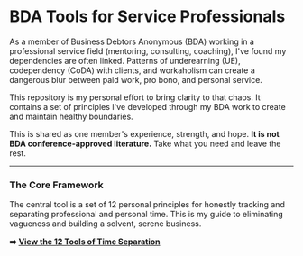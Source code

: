 # BDA Tools for Service Professionals

As a member of Business Debtors Anonymous (BDA) working in a professional service field (mentoring, consulting, coaching), I've found my dependencies are often linked. Patterns of underearning (UE), codependency (CoDA) with clients, and workaholism can create a dangerous blur between paid work, pro bono, and personal service.

This repository is my personal effort to bring clarity to that chaos. It contains a set of principles I've developed through my BDA work to create and maintain healthy boundaries.

This is shared as one member's experience, strength, and hope. **It is not BDA conference-approved literature.** Take what you need and leave the rest.

---

### The Core Framework

The central tool is a set of 12 personal principles for honestly tracking and separating professional and personal time. This is my guide to eliminating vagueness and building a solvent, serene business.

**➡️ [View the 12 Tools of Time Separation](./time-separation-tools.md)**
